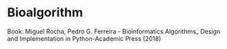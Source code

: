 # Bioalgorithm

Book: Miguel Rocha, Pedro G. Ferreira - Bioinformatics Algorithms_ Design and Implementation in Python-Academic Press (2018)
